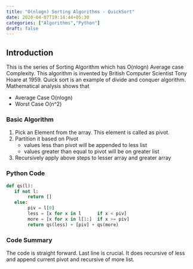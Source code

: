 ```yaml
---
title: "O(nlogn) Sorting Algorithms - QuickSort"
date: 2020-04-07T19:14:44+05:30
categories: ["Algorithms","Python"]
draft: false
---
```

## Introduction 
This is the series of Sorting Algorithm which has O(nlogn) Average case Complexity.
This algorithm is invented by British Computer Scientist Tony Hoare at 1959.
Quick sort is an example of divide and conquer algorithm.  Mathematical analysis shows that 
   - Average Case O(nlogn)
   - Worst Case O(n^2)
### Basic Algorithm
1. Pick an Element from the array. This element is called as pivot.
2. Partition it based on Pivot
    - values less than pivot will be appended to less list
    - values greater than equal to pivot will be on greater list
3. Recursively apply above steps to lesser array and greater array

### Python Code
```python
def qs(l):
   if not l:
        return []
   else:
        piv = l[0]
        less = [x for x in l      if x < piv]
        more = [x for x in l[1:]  if x >= piv]
        return qs(less) + [piv] + qs(more)
```
### Code Summary
The code is straight forward. 
Last line is crucial. It does recursive of less 
and append current pivot and recursive of more list.

